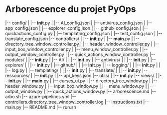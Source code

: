 # Arborescence du projet PyOps

|-- config/
|   |-- __init__.py
|   |-- AI_config.json
|   |-- antivirus_config.json
|   |-- app_config.json
|   |-- explorer_config.json
|   |-- github_config.json
|   |-- quickactions_config.py
|   |-- templating_config.json
|   |-- test_config.json
|   |-- translate_config.json
|-- controllers/
|   |-- __init__.py
|   |-- __main__.py
|   |-- directory_tree_window_controller.py
|   |-- header_window_controller.py
|   |-- input_box_window_controller.py
|   |-- menu_window_controller.py
|   |-- output_window_controller.py
|   |-- quick_actions_window_controller.py
|-- modules/
|   |-- __init__.py
|   |-- AI/
|   |   |-- __init__.py
|   |-- antivirus/
|   |   |-- __init__.py
|   |-- explorer/
|   |   |-- __init__.py
|   |-- github/
|   |   |-- __init__.py
|   |-- logging/
|   |   |-- __init__.py
|   |   |-- log.py
|   |-- templating/
|   |   |-- __init__.py
|   |-- translate/
|   |   |-- __init__.py
|-- ressources/
|   |-- __init__.py
|   |-- api_keys.json
|-- utils/
|   |-- __init__.py
|-- views/
|   |-- __init__.py
|   |-- __main__.py
|   |-- curses_ui.py
|   |-- directory_tree_window.py
|   |-- header_window.py
|   |-- input_box_window.py
|   |-- menu_window.py
|   |-- output_window.py
|   |-- quick_actions_window.py
|-- arborescence.md
|-- arbo.sh
|-- azure-pipelines.yml
|-- controllers.directory_tree_window_controller.log
|-- instructions.txt
|-- main.py
|-- README.md
|-- run.sh
